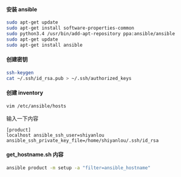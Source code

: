 #### 安装 ansible

```bash
sudo apt-get update
sudo apt-get install software-properties-common
sudo python3.4 /usr/bin/add-apt-repository ppa:ansible/ansible
sudo apt-get update
sudo apt-get install ansible
```

#### 创建密钥

```bash
ssh-keygen
cat ~/.ssh/id_rsa.pub > ~/.ssh/authorized_keys
```

#### 创建 inventory

```bash
vim /etc/ansible/hosts
```

输入一下内容

```
[product]
localhost ansible_ssh_user=shiyanlou ansible_ssh_private_key_file=/home/shiyanlou/.ssh/id_rsa
```

#### get_hostname.sh 内容

```bash
ansible product -m setup -a "filter=ansible_hostname"
```
